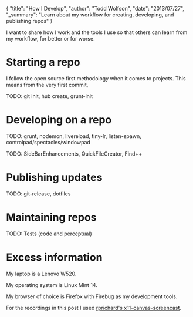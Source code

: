{
  "title": "How I Develop",
  "author": "Todd Wolfson",
  "date": "2013/07/27",
  "_summary": "Learn about my workflow for creating, developing, and publishing repos"
}

I want to share how I work and the tools I use so that others can learn from my workflow, for better or for worse.

# Starting a repo
I follow the open source first methodology when it comes to projects. This means from the very first commit,

TODO: git init, hub create, grunt-init

# Developing on a repo
TODO: grunt, nodemon, livereload, tiny-lr, listen-spawn, controlpad/spectacles/windowpad

TODO: SideBarEnhancements, QuickFileCreator, Find++

# Publishing updates
TODO: git-release, dotfiles

# Maintaining repos
TODO: Tests (code and perceptual)

# Excess information

My laptop is a Lenovo W520.

My operating system is Linux Mint 14.

My browser of choice is Firefox with Firebug as my development tools.

For the recordings in this post I used [rprichard's x11-canvas-screencast][x11-screencast].

[x11-screencast]: https://github.com/rprichard/x11-canvas-screencast